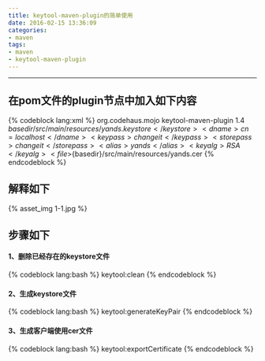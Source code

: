 ```yaml
---
title: keytool-maven-plugin的简单使用
date: 2016-02-15 13:36:09
categories: 
- maven
tags:
- maven
- keytool-maven-plugin
---
```

***
## 在pom文件的plugin节点中加入如下内容
{% codeblock lang:xml %}
<plugin>
	<groupId>org.codehaus.mojo</groupId>
	<artifactId>keytool-maven-plugin</artifactId>
	<version>1.4</version>
	<configuration>
		<keystore>${basedir}/src/main/resources/yands.keystore</keystore>
		<dname>cn=localhost</dname>
		<keypass>changeit</keypass>
		<storepass>changeit</storepass>
		<alias>yands</alias>
		<keyalg>RSA</keyalg>
		<file>${basedir}/src/main/resources/yands.cer</file>
	</configuration>
</plugin>
{% endcodeblock %}
## 解释如下
{% asset_img 1-1.jpg %}
## 步骤如下
#### 1、删除已经存在的keystore文件
{% codeblock lang:bash %}
keytool:clean
{% endcodeblock %}
#### 2、生成keystore文件
{% codeblock lang:bash %}
keytool:generateKeyPair
{% endcodeblock %}
#### 3、生成客户端使用cer文件
{% codeblock lang:bash %}
keytool:exportCertificate
{% endcodeblock %}

